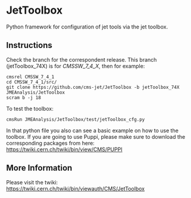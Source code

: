 # JetToolbox
Python framework for configuration of jet tools via the jet toolbox. 

## Instructions

Check the branch for the correspondent release. This branch (jetToolbox_74X) is for *CMSSW_7_4_X*, then for example:
```
cmsrel CMSSW_7_4_1
cd CMSSW_7_4_1/src/
git clone https://github.com/cms-jet/JetToolbox -b jetToolbox_74X JMEAnalysis/JetToolbox
scram b -j 18
```
To test the toolbox:
```
cmsRun JMEAnalysis/JetToolbox/test/jetToolbox_cfg.py
```
In that python file you also can see a basic example on how to use the toolbox.
If you are going to use Puppi, please make sure to download the corresponding packages from here: https://twiki.cern.ch/twiki/bin/view/CMS/PUPPI

## More Information

Please visit the twiki: https://twiki.cern.ch/twiki/bin/viewauth/CMS/JetToolbox
